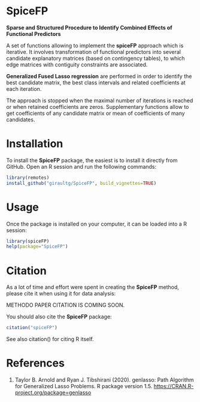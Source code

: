 # SpiceFP

**Sparse and Structured Procedure to Identify Combined Effects of Functional Predictors**

A set of functions allowing to implement the **spiceFP** approach which is 
iterative. It involves transformation of functional predictors into several 
candidate explanatory matrices (based on contingency tables), to which 
edge matrices with contiguity constraints are associated.

**Generalized Fused Lasso regression** are performed in order to identify the 
best candidate matrix, the best class intervals and related coefficients at 
each iteration. 

The approach is stopped when the maximal number of iterations is reached or 
when retained coefficients are zeros. Supplementary functions allow to get 
coefficients of any candidate matrix or mean of coefficients of many candidates.

# Installation

To install the **SpiceFP** package, the easiest is to install it directly 
from GitHub. Open an R session and run the following commands:

```R
library(remotes) 
install_github("giraultg/SpiceFP", build_vignettes=TRUE)
```

# Usage

Once the package is installed on your computer, it can be loaded into a R session:

```R
library(spiceFP)
help(package="SpiceFP")
```

# Citation

As a lot of time and effort were spent in creating the **SpiceFP** method, 
please cite it when using it for data analysis:

METHODO PAPER CITATION IS COMING SOON.

You should also cite the **SpiceFP** package:

```R
citation("spiceFP")
```

See also citation() for citing R itself.

# References

1. Taylor B. Arnold and Ryan J. Tibshirani (2020). genlasso: Path Algorithm for
  Generalized Lasso Problems. R package version 1.5.
  https://CRAN.R-project.org/package=genlasso
  
